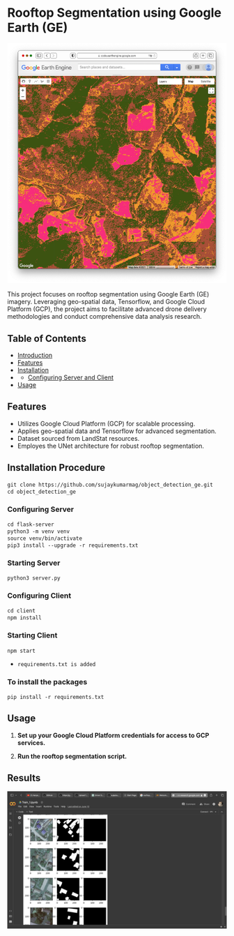 
# Rooftop Segmentation using Google Earth (GE)

![Rooftop Segmentation](image21.png)

This project focuses on rooftop segmentation using Google Earth (GE) imagery. Leveraging geo-spatial data, Tensorflow, and Google Cloud Platform (GCP), the project aims to facilitate advanced drone delivery methodologies and conduct comprehensive data analysis research.


## Table of Contents

- [Introduction](#introduction)
- [Features](#features)
- [Installation](#installationprocedure)
- - [Configuring Server and Client](#installationprocedure)
- [Usage](#usage)


## Features

- Utilizes Google Cloud Platform (GCP) for scalable processing.
- Applies geo-spatial data and Tensorflow for advanced segmentation.
- Dataset sourced from LandStat resources.
- Employes the UNet architecture for robust rooftop segmentation.


## Installation Procedure

    git clone https://github.com/sujaykumarmag/object_detection_ge.git
    cd object_detection_ge
    
### Configuring Server
    
    cd flask-server
    python3 -m venv venv
    source venv/bin/activate
    pip3 install --upgrade -r requirements.txt
    
    
### Starting Server
    
    python3 server.py
    
### Configuring Client

    cd client
    npm install

### Starting Client

    npm start
    
- `requirements.txt is added`


### To install the packages

    pip install -r requirements.txt
    
## Usage

1. **Set up your Google Cloud Platform credentials for access to GCP services.**

2. **Run the rooftop segmentation script.**


## Results

[![Watch the video](results.png)](results.mp4)

